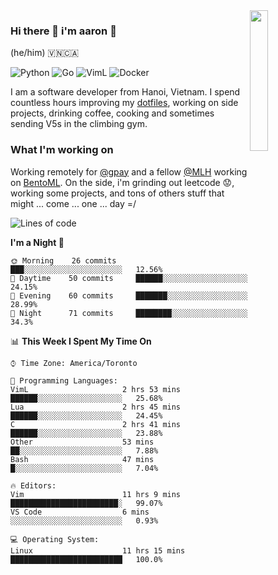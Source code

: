 <img src="https://media.giphy.com/media/l1J9LMNeWISnddECA/giphy.gif" align="right" width="24%" />

### Hi there 👋 i'm aaron :wolf:
(he/him) 🇻🇳🇨🇦

<p align="left">
    <img alt="Python" src="https://img.shields.io/badge/-Python-blue?style=flat-square&logo=python&logoColor=white" />
    <img alt="Go" src="https://img.shields.io/badge/-Golang-46a2f1?style=flat-square&logo=go&logoColor=white" />
    <img alt="VimL" src="https://img.shields.io/badge/-VimL-66d124?style=flat-square&logo=vim&logoColor=white" />
    <img alt="Docker" src="https://img.shields.io/badge/-Docker-1bd7de?style=flat-square&logo=docker&logoColor=white" />
</p>

I am a software developer from Hanoi, Vietnam. I spend countless hours improving my [dotfiles](https://github.com/aarnphm/dotfiles), working on side projects, drinking coffee, cooking and sometimes sending V5s in the climbing gym.

### What I'm working on
Working remotely for [@gpay](http://gpay.vn/en/home_en/) and a fellow [@MLH](https://github.com/MLH-Fellowship/) working on [BentoML](https://github.com/bentoml/BentoML). On the side, i'm grinding out leetcode :worried:, working some projects, and tons of others stuff that might ... come ... one ... day =/



<!--START_SECTION:waka-->
![Lines of code](https://img.shields.io/badge/From%20Hello%20World%20I%27ve%20Written-3.1%20million%20lines%20of%20code-blue)

**I'm a Night 🦉** 

```text
🌞 Morning    26 commits     ███░░░░░░░░░░░░░░░░░░░░░░   12.56% 
🌆 Daytime    50 commits     ██████░░░░░░░░░░░░░░░░░░░   24.15% 
🌃 Evening    60 commits     ███████░░░░░░░░░░░░░░░░░░   28.99% 
🌙 Night      71 commits     ████████░░░░░░░░░░░░░░░░░   34.3%

```


📊 **This Week I Spent My Time On** 

```text
⌚︎ Time Zone: America/Toronto

💬 Programming Languages: 
VimL                     2 hrs 53 mins       ██████░░░░░░░░░░░░░░░░░░░   25.68% 
Lua                      2 hrs 45 mins       ██████░░░░░░░░░░░░░░░░░░░   24.45% 
C                        2 hrs 41 mins       ██████░░░░░░░░░░░░░░░░░░░   23.88% 
Other                    53 mins             ██░░░░░░░░░░░░░░░░░░░░░░░   7.88% 
Bash                     47 mins             █░░░░░░░░░░░░░░░░░░░░░░░░   7.04%

🔥 Editors: 
Vim                      11 hrs 9 mins       ████████████████████████░   99.07% 
VS Code                  6 mins              ░░░░░░░░░░░░░░░░░░░░░░░░░   0.93%

💻 Operating System: 
Linux                    11 hrs 15 mins      █████████████████████████   100.0%

```


<!--END_SECTION:waka-->

<!--
**aarnphm/aarnphm** is a ✨ _special_ ✨ repository because its `README.md` (this file) appears on your GitHub profile.

Here are some ideas to get you started:

- 🔭 I’m currently working on ...
- 🌱 I’m currently learning ...
- 👯 I’m looking to collaborate on ...
- 🤔 I’m looking for help with ...
- 💬 Ask me about ...
- 📫 How to reach me: ...
- 😄 Pronouns: ...
- ⚡ Fun fact: ...
-->
